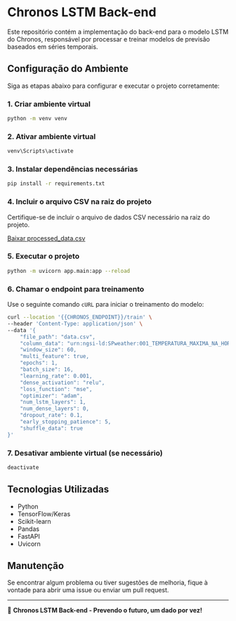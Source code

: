 # Chronos LSTM Back-end

Este repositório contém a implementação do back-end para o modelo LSTM do Chronos, responsável por processar e treinar modelos de previsão baseados em séries temporais.

## Configuração do Ambiente

Siga as etapas abaixo para configurar e executar o projeto corretamente:

### 1. Criar ambiente virtual
```sh
python -m venv venv
```

### 2. Ativar ambiente virtual
```sh
venv\Scripts\activate
```

### 3. Instalar dependências necessárias
```sh
pip install -r requirements.txt
```

### 4. Incluir o arquivo CSV na raiz do projeto
Certifique-se de incluir o arquivo de dados CSV necessário na raiz do projeto.

[Baixar processed_data.csv](https://github.com/tcc-chronos/impulse/blob/main/backend/processed_data.csv)

### 5. Executar o projeto
```sh
python -m uvicorn app.main:app --reload
```

### 6. Chamar o endpoint para treinamento
Use o seguinte comando `cURL` para iniciar o treinamento do modelo:
```sh
curl --location '{{CHRONOS_ENDPOINT}}/train' \
--header 'Content-Type: application/json' \
--data '{
    "file_path": "data.csv",
    "column_data": "urn:ngsi-ld:SPweather:001_TEMPERATURA_MAXIMA_NA_HORA_ANT_AUT_Celsius",
    "window_size": 60,
    "multi_feature": true,
    "epochs": 1,
    "batch_size": 16,
    "learning_rate": 0.001,
    "dense_activation": "relu",
    "loss_function": "mse",
    "optimizer": "adam",
    "num_lstm_layers": 1,
    "num_dense_layers": 0,
    "dropout_rate": 0.1,
    "early_stopping_patience": 5,
    "shuffle_data": true
}'
```

### 7. Desativar ambiente virtual (se necessário)
```sh
deactivate
```

## Tecnologias Utilizadas
- Python
- TensorFlow/Keras
- Scikit-learn
- Pandas
- FastAPI
- Uvicorn

## Manutenção
Se encontrar algum problema ou tiver sugestões de melhoria, fique à vontade para abrir uma issue ou enviar um pull request.

---

🚀 **Chronos LSTM Back-end - Prevendo o futuro, um dado por vez!**
